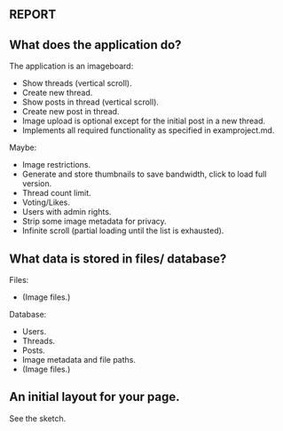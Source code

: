 **REPORT**
----------

What does the application do?
-----------------------------
The application is an imageboard:
- Show threads (vertical scroll).
- Create new thread.
- Show posts in thread (vertical scroll).
- Create new post in thread.
- Image upload is optional except for the initial post in a new thread.
- Implements all required functionality as specified in examproject.md.

Maybe:
- Image restrictions.
- Generate and store thumbnails to save bandwidth, click to load full version.
- Thread count limit.
- Voting/Likes.
- Users with admin rights.
- Strip some image metadata for privacy.
- Infinite scroll (partial loading until the list is exhausted).


What data is stored in files/ database?
---------------------------------------
Files:
- (Image files.)

Database:
- Users.
- Threads.
- Posts.
- Image metadata and file paths.
- (Image files.)


An initial layout for your page.
--------------------------------
See the sketch.

